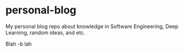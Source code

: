 # personal-blog

My personal blog repo about knowledge in Software Engineering, Deep Learning, random ideas, and etc.

Blah -b lah

